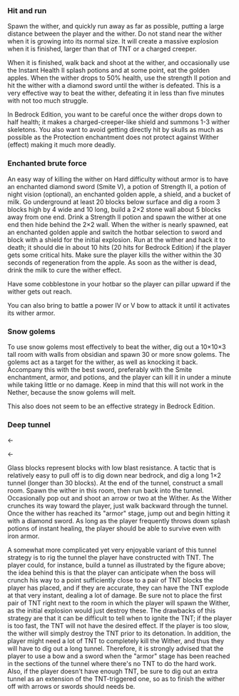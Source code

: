 ### Hit and run
Spawn the wither, and quickly run away as far as possible, putting a large distance between the player and the wither. Do not stand near the wither when it is growing into its normal size. It will create a massive explosion when it is finished, larger than that of TNT or a charged creeper. 

When it is finished, walk back and shoot at the wither, and occasionally use the Instant Health II splash potions and at some point, eat the golden apples. When the wither drops to 50% health, use the strength II potion and hit the wither with a diamond sword until the wither is defeated. This is a very effective way to beat the wither, defeating it in less than five minutes with not too much struggle.

In Bedrock Edition, you want to be careful once the wither drops down to half health; it makes a charged-creeper-like shield and summons 1-3 wither skeletons. You also want to avoid getting directly hit by skulls as much as possible as the Protection enchantment does not protect against Wither (effect) making it much more deadly.  

### Enchanted brute force
An easy way of killing the wither on Hard difficulty without armor is to have an enchanted diamond sword (Smite V), a potion of Strength II, a potion of night vision (optional), an enchanted golden apple, a shield, and a bucket of milk. Go underground at least 20 blocks below surface and dig a room 3 blocks high by 4 wide and 10 long, build a 2×2 stone wall about 5 blocks away from one end. Drink a Strength II potion and spawn the wither at one end then hide behind the 2×2 wall. When the wither is nearly spawned, eat an enchanted golden apple and switch the hotbar selection to sword and block with a shield for the initial explosion. Run at the wither and hack it to death; it should die in about 10 hits (20 hits for Bedrock Edition) if the player gets some critical hits. Make sure the player kills the wither within the 30 seconds of regeneration from the apple. As soon as the wither is dead, drink the milk to cure the wither effect.

Have some cobblestone in your hotbar so the player can pillar upward if the wither gets out reach.

You can also bring to battle a power IV or V bow to attack it until it activates its wither armor.

### Snow golems
To use snow golems most effectively to beat the wither, dig out a 10×10×3 tall room with walls from obsidian and spawn 30 or more snow golems. The golems act as a target for the wither, as well as knocking it back. Accompany this with the best sword, preferably with the Smite enchantment, armor, and potions, and the player can kill it in under a minute while taking little or no damage. Keep in mind that this will not work in the Nether, because the snow golems will melt.

This also does not seem to be an effective strategy in Bedrock Edition.

### Deep tunnel




























































←















←




























































Glass blocks represent blocks with low blast resistance.
A tactic that is relatively easy to pull off is to dig down near bedrock, and dig a long 1×2 tunnel (longer than 30 blocks). At the end of the tunnel, construct a small room. Spawn the wither in this room, then run back into the tunnel. Occasionally pop out and shoot an arrow or two at the Wither. As the Wither crunches its way toward the player, just walk backward through the tunnel. Once the wither has reached its "armor" stage, jump out and begin hitting it with a diamond sword. As long as the player frequently throws down splash potions of instant healing, the player should be able to survive even with iron armor.

A somewhat more complicated yet very enjoyable variant of this tunnel strategy is to rig the tunnel the player have constructed with TNT. The player could, for instance, build a tunnel as illustrated by the figure above; the idea behind this is that the player can anticipate when the boss will crunch his way to a point sufficiently close to a pair of TNT blocks the player has placed, and if they are accurate, they can have the TNT explode at that very instant, dealing a lot of damage. Be sure not to place the first pair of TNT right next to the room in which the player will spawn the Wither, as the initial explosion would just destroy these. The drawbacks of this strategy are that it can be difficult to tell when to ignite the TNT; if the player is too fast, the TNT will not have the desired effect. If the player is too slow, the wither will simply destroy the TNT prior to its detonation. In addition, the player might need a lot of TNT to completely kill the Wither, and thus they will have to dig out a long tunnel. Therefore, it is strongly advised that the player to use a bow and a sword when the "armor" stage has been reached in the sections of the tunnel where there's no TNT to do the hard work. Also, if the player doesn't have enough TNT, be sure to dig out an extra tunnel as an extension of the TNT-triggered one, so as to finish the wither off with arrows or swords should needs be.

